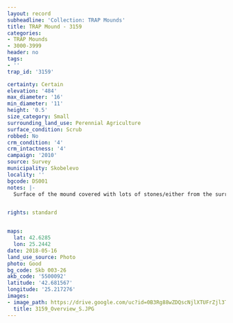 ```yaml
---
layout: record
subheadline: 'Collection: TRAP Mounds'
title: TRAP Mound - 3159
categories:
- TRAP Mounds
- 3000-3999
header: no
tags:
- ''
trap_id: '3159'

certainty: Certain
elevation: '484'
max_diameter: '16'
min_diameter: '11'
height: '0.5'
size_category: Small
surrounding_land_use: Perennial Agriculture
surface_condition: Scrub
robbed: No
crm_condition: '4'
crm_intactness: '4'
campaign: '2010'
source: Survey
municipality: Skobelevo
locality: ''
bgcode: DS001
notes: |-
  Surface of the mound covered with lots of stones/either from the surrounding pasture or from the mound.


rights: standard


maps:
  lat: 42.6285
  lon: 25.2442
date: 2018-05-16
land_use_source: Photo
photo: Good
bg_code: Skb 003-26
akb_code: '5500092'
latitude: '42.681567'
longitude: '25.217276'
images:
- image_path: https://drive.google.com/uc?id=0B3Rg88wZDQscNjlXTUFrZjl3T0U
  title: 3159_Overview_S.JPG
---
```

